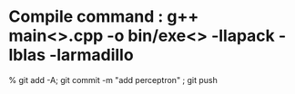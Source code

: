 # Compile command : g++ main<>.cpp -o bin/exe<> -llapack -lblas -larmadillo
% git add -A; git commit -m "add perceptron" ; git push